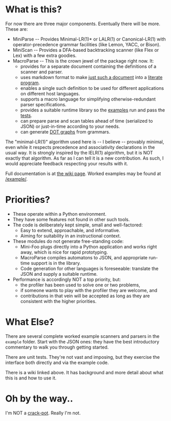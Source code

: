 # What is this?

For now there are three major components. Eventually there will be more. These are:

* MiniParse -- Provides Minimal-LR(1)* or LALR(1) or Canonical-LR(1) with operator-precedence grammar facilities (like Lemon, YACC, or Bison).
* MiniScan -- Provides a DFA-based backtracking scanner (like Flex or Lex) with a few extra goodies.
* MacroParse -- This is the crown jewel of the package right now. It:
    * provides for a separate document containing the definitions of a scanner and parser.
    * uses markdown format to make [just such a document](https://github.com/kjosib/booze-tools/tree/master/example/json.md) into a [literate program](http://www.literateprogramming.com/). 
    * enables a single such definition to be used for different applications on different host languages.
    * supports a macro language for simplifying otherwise-redundant parser specifications.
    * provides a suitable runtime library so the [examples](https://github.com/kjosib/booze-tools/tree/master/example/)
        run and pass the [tests](https://github.com/kjosib/booze-tools/tree/master/tests/).
    * can prepare parse and scan tables ahead of time (serialized to JSON) or just-in-time according to your needs.
    * can generate [DOT graphs](https://github.com/kjosib/booze-tools/blob/master/example/json.png) from grammars.

The "minimal-LR(1)" algorithm used here is -- I believe -- provably minimal, even while it
respects precedence and associativity declarations in the usual way. It is strongly inspired
by the IELR(1) algorithm, but it is NOT exactly that algorithm. As far as I can tell it is a
new contribution. As such, I would appreciate feedback respecting your results with it.

Full documentation is at [the wiki page](https://github.com/kjosib/booze-tools/wiki).
Worked examples may be found at [/example/](https://github.com/kjosib/booze-tools/tree/master/example/).

# Priorities?
* These operate within a Python environment.
* They have some features not found in other such tools.
* The code is deliberately kept simple, small and well-factored:
    * Easy to extend, approachable, and informative. 
    * Aiming for suitability in an instructional context.
* These modules do not generate free-standing code:
    * Mini-Foo plugs directly into a Python application and works right away, which is nice for rapid prototyping.
    * MacroParse compiles automatons to JSON, and appropriate run-time support is in the library.
    * Code generation for other languages is foreseeable: translate the JSON and supply a suitable runtime.
* Performance is accordingly NOT a top priority, but:
    * the profiler has been used to solve one or two problems,
    * if someone wants to play with the profiler they are welcome, and
    * contributions in that vein will be accepted as long as they are consistent with the higher priorities.

# What Else?
There are several complete worked example scanners and parsers in the `example` folder. Start with the JSON ones: they have the best introductory commentary to walk you through getting started.

There are unit tests. They're not vast and imposing, but they exercise the interface both directly and via the example code.

There is a wiki linked above. It has background and more detail about what this is and how to use it.

# Oh by the way..
I'm NOT a [crack-pot](https://github.com/kjosib/booze-tools/blob/master/docs/P%20vs%20NP.md). Really I'm not.

